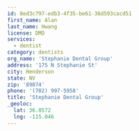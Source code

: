 ```yaml
---
id: 8ed3c797-edb3-4f35-be61-36d593cacd51
first_name: Alan
last_name: Hwang
license: DMD
services:
  - dentist
category: dentists
org_name: 'Stephanie Dental Group'
address: '175 N Stephanie St'
city: Henderson
state: NV
zip: '89074'
phone: '(702) 997-5958'
title: 'Stephanie Dental Group'
_geoloc:
  lat: 36.0572
  lng: -115.046
---
```

